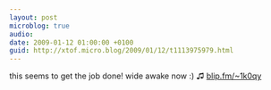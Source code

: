 ```yaml
---
layout: post
microblog: true
audio: 
date: 2009-01-12 01:00:00 +0100
guid: http://xtof.micro.blog/2009/01/12/t1113975979.html
---
```

this seems to get the job done! wide awake now :) ♫ [blip.fm/~1k0qy](http://blip.fm/~1k0qy)
